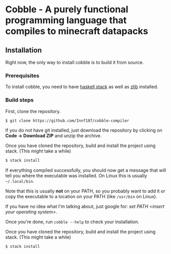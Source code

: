 # Cobble - A purely functional programming language that compiles to minecraft datapacks

## Installation
Right now, the only way to install cobble is to build it from source.

### Prerequisites
To install cobble, you need to have [haskell stack](https://docs.haskellstack.org/en/stable/README/) as well as [zlib](https://www.zlib.net/) installed.

### Build steps
First, clone the repository.
```bash
$ git clone https://github.com/Innf107/cobble-compiler
```
If you do not have git installed, just download the repository by clicking on **Code -> Download ZIP** and unzip the archive.

Once you have cloned the repository, build and install the project using stack. (This might take a while)
```bash
$ stack install
```
If everything compiled successfully, you should now get a message that will tell you where
the executable was installed. On Linux this is usually `~/.local/bin`.

Note that this is usually **not** on your PATH, so you probably want to add it or
copy the executable to a location on your PATH (like `/usr/bin` on Linux).

If you have no idea what I'm talking about, just google for: 
*set PATH \<insert your operating system\>*.

Once you're done, run `cobble --help` to check your installation. 



Once you have cloned the repository, build and install the project using stack. (This might take a while)
```bash
$ stack install
